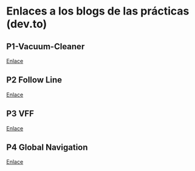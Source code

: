 # Enlaces a los blogs de las prácticas (dev.to)
## P1-Vacuum-Cleaner
[Enlace](https://dev.to/notlongas/vacuum-cleaner-4ehc)
## P2 Follow Line
[Enlace](https://dev.to/notlongas/f1-followline-hsv-filter-pid-controller-1k7b)
## P3 VFF
[Enlace](https://dev.to/notlongas/f1-local-navigation-vff-1d41)
## P4 Global Navigation
[Enlace](https://dev.to/notlongas/global-navigation-gradient-path-planning-40cg)
